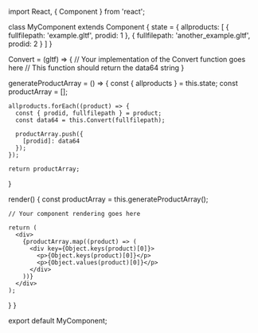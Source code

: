import React, { Component } from 'react';

class MyComponent extends Component {
  state = {
    allproducts: [
      {
        fullfilepath: 'example.gltf',
        prodid: 1
      },
      {
        fullfilepath: 'another_example.gltf',
        prodid: 2
      }
    ]
  }

  Convert = (gltf) => {
    // Your implementation of the Convert function goes here
    // This function should return the data64 string
  }

  generateProductArray = () => {
    const { allproducts } = this.state;
    const productArray = [];

    allproducts.forEach((product) => {
      const { prodid, fullfilepath } = product;
      const data64 = this.Convert(fullfilepath);

      productArray.push({
        [prodid]: data64
      });
    });

    return productArray;
  }

  render() {
    const productArray = this.generateProductArray();

    // Your component rendering goes here

    return (
      <div>
        {productArray.map((product) => (
          <div key={Object.keys(product)[0]}>
            <p>{Object.keys(product)[0]}</p>
            <p>{Object.values(product)[0]}</p>
          </div>
        ))}
      </div>
    );
  }
}

export default MyComponent;
